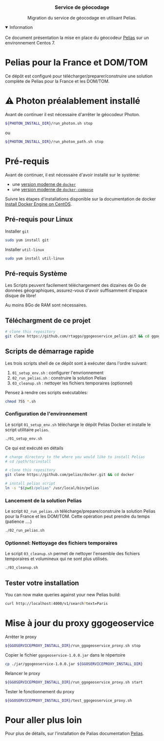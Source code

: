 <p align="center">
</p>

<h3 align="center">Service de géocodage</h3>
<p align="center">Migration du service de géocodage en utilisant Pelias.</p>

<details open>
<summary>Information</summary>
<br />
Ce document présentation la mise en place du géocodeur <a href="https://github.com/pelias/pelias">Pelias</a> sur un environnement Centos 7.
</details>

# Pelias pour la France et DOM/TOM

Ce dépôt est configuré pour télécharger/preparer/construire une solution complète de Pelias pour la France et les DOM/TOM.

# :warning: Photon préalablement installé

Avant de continuer il est nécessaire d'arrêter le géocodeur Photon.

```bash
${PHOTON_INSTALL_DIR}/run_photon.sh stop
```

ou

```bash
${PHOTON_INSTALL_DIR}/run_photon_path.sh stop
```

# Pré-requis

Avant de continuer, il est nécessaire d'avoir installé sur le système:

- une [version moderne de `docker`](https://docs.docker.com/engine/release-notes/)
- une [version moderne de `docker-compose`](https://github.com/docker/compose/blob/master/CHANGELOG.md)

Suivre les étapes d'installations disponible sur la documentation de docker [Install Docker Engine on CentOS](https://docs.docker.com/engine/install/centos/).

## Pré-requis pour Linux

Installer `git`

```bash
sudo yum install git
```

Installer `util-linux`

```bash
sudo yum install util-linux
```

## Pré-requis Système

Les Scripts peuvent facilement téléchargement des dizaines de Go de données géographiques, assurez-vous d'avoir suffisamment d'espace disque de libre!

Au moins 8Go de RAM sont nécessaires.

## Téléchargment de ce projet

```bash
# clone this repository
git clone https://github.com/rtaggo/ggogeoservice_pelias.git && cd ggogeoservice_pelias

```

## Scripts de démarrage rapide

Les trois scripts shell de ce dépôt sont à exécuter dans l'ordre suivant:

1. `01_setup_env.sh` : configurer l'envrionnement
1. `02_run_pelias.sh` : construire la solution Pelias
1. `03_cleanup.sh` : nettoyer les fichiers temporaires (optionnel)

Pensez à rendre ces scripts exécutables:

```bash
chmod 755 *.sh
```

### Configuration de l'environnement

Le script `01_setup_env.sh` télécharge le dépôt Pelias Docker et installe le script utilitaire `pelias`.

```bash
./01_setup_env.sh
```

Ce qui est exécuté en détails

```bash
# change directory to the where you would like to install Pelias
# cd /path/to/install

# clone this repository
git clone https://github.com/pelias/docker.git && cd docker

# install pelias script
ln -s "$(pwd)/pelias" /usr/local/bin/pelias
```

### Lancement de la solution Pelias

Le script `02_run_pelias.sh` télécharge/prepare/construire la solution Pelias pour la France et les DOM/TOM.
Cette opération peut prendre du temps (patience ....)

```bash
./02_run_pelias.sh
```

### Optionnel: Nettoyage des fichiers temporaires

Le script `03_cleanup.sh` permet de nettoyer l'ensemble des fichiers temporaires et volumineux qui ne sont plus utilisés.

```bash
./03_cleanup.sh
```

## Tester votre installation

You can now make queries against your new Pelias build:

```bash
curl http://localhost:4000/v1/search?text=Paris
```

# Mise à jour du proxy ggogeoservice

Arrêter le proxy

```bash
${GGOSERVICEPROXY_INSTALL_DIR}/run_ggogeoservice_proxy.sh stop
```

Copier le fichier `ggogeoservice-1.0.0.jar` dans le répertoire

```bash
cp ./jar/ggogeoservice-1.0.0.jar ${GGOSERVICEPROXY_INSTALL_DIR}
```

Relancer le proxy

```bash
${GGOSERVICEPROXY_INSTALL_DIR}/run_ggogeoservice_proxy.sh start
```

Tester le fonctionnement du proxy

```bash
${GGOSERVICEPROXY_INSTALL_DIR}/test_ggogeoservice_proxy.sh
```

# Pour aller plus loin

Pour plus de détails, sur l'installation de Palias documentation [Pelias](Pelias.md).
